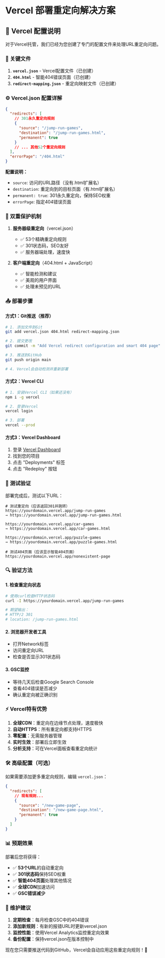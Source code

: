 # Vercel 部署重定向解决方案

## 🚀 Vercel 配置说明

对于Vercel托管，我们已经为您创建了专门的配置文件来处理URL重定向问题。

### 📁 关键文件

1. **`vercel.json`** - Vercel配置文件（已创建）
2. **`404.html`** - 智能404错误页面（已创建）
3. **`redirect-mapping.json`** - 重定向映射文件（已创建）

### ⚙️ Vercel.json 配置详解

```json
{
  "redirects": [
    // 301永久重定向规则
    {
      "source": "/jump-run-games",
      "destination": "/jump-run-games.html",
      "permanent": true
    }
    // ... 其他52个重定向规则
  ],
  "errorPage": "/404.html"
}
```

**配置说明：**
- `source`: 访问的URL路径（没有.html扩展名）
- `destination`: 重定向到的目标页面（有.html扩展名）
- `permanent: true`: 301永久重定向，保持SEO权重
- `errorPage`: 指定404错误页面

### 🔄 双重保护机制

1. **服务器级重定向**（vercel.json）
   - ✅ 53个精确重定向规则
   - ✅ 301状态码，SEO友好
   - ✅ 服务器端处理，速度快

2. **客户端重定向**（404.html + JavaScript）
   - ✅ 智能检测和建议
   - ✅ 美观的用户界面
   - ✅ 处理未预见的URL

### 📤 部署步骤

#### 方式1：Git推送（推荐）
```bash
# 1. 添加文件到Git
git add vercel.json 404.html redirect-mapping.json

# 2. 提交更改
git commit -m "Add Vercel redirect configuration and smart 404 page"

# 3. 推送到GitHub
git push origin main

# 4. Vercel会自动检测并重新部署
```

#### 方式2：Vercel CLI
```bash
# 1. 安装Vercel CLI（如果还没有）
npm i -g vercel

# 2. 登录Vercel
vercel login

# 3. 部署
vercel --prod
```

#### 方式3：Vercel Dashboard
1. 登录 [Vercel Dashboard](https://vercel.com/dashboard)
2. 找到您的项目
3. 点击 "Deployments" 标签
4. 点击 "Redeploy" 按钮

### 🧪 测试验证

部署完成后，测试以下URL：

```
# 测试重定向（应该返回301并跳转）
https://yourdomain.vercel.app/jump-run-games
→ https://yourdomain.vercel.app/jump-run-games.html

https://yourdomain.vercel.app/car-games  
→ https://yourdomain.vercel.app/car-games.html

https://yourdomain.vercel.app/puzzle-games
→ https://yourdomain.vercel.app/puzzle-games.html

# 测试404页面（应该显示智能404页面）
https://yourdomain.vercel.app/nonexistent-page
```

### 🔍 验证方法

#### 1. 检查重定向状态
```bash
# 使用curl检查HTTP状态码
curl -I https://yourdomain.vercel.app/jump-run-games

# 期望输出：
# HTTP/2 301 
# location: /jump-run-games.html
```

#### 2. 浏览器开发者工具
- 打开Network标签
- 访问重定向URL
- 检查是否显示301状态码

#### 3. GSC监控
- 等待几天后检查Google Search Console
- 查看404错误是否减少
- 确认重定向被正确识别

### ⚡ Vercel特有优势

1. **全球CDN**：重定向在边缘节点处理，速度极快
2. **自动HTTPS**：所有重定向都支持HTTPS
3. **零配置**：无需服务器管理
4. **实时生效**：部署后立即生效
5. **分析支持**：可在Vercel面板查看重定向统计

### 🛠️ 高级配置（可选）

如果需要添加更多重定向规则，编辑 `vercel.json`：

```json
{
  "redirects": [
    // 现有规则...
    {
      "source": "/new-game-page",
      "destination": "/new-game-page.html", 
      "permanent": true
    }
  ]
}
```

### 📊 预期效果

部署后您将获得：
- ✅ **53个URL**的自动重定向
- ✅ **301状态码**保持SEO权重  
- ✅ **智能404页面**处理其他情况
- ✅ **全球CDN**加速访问
- ✅ **GSC错误减少**

### 🔄 维护建议

1. **定期检查**：每月检查GSC中的404错误
2. **添加新规则**：有新的报错URL时更新vercel.json
3. **监控性能**：使用Vercel Analytics监控重定向效果
4. **备份配置**：保持vercel.json在版本控制中

现在您只需要推送代码到GitHub，Vercel会自动应用这些重定向规则！🚀
